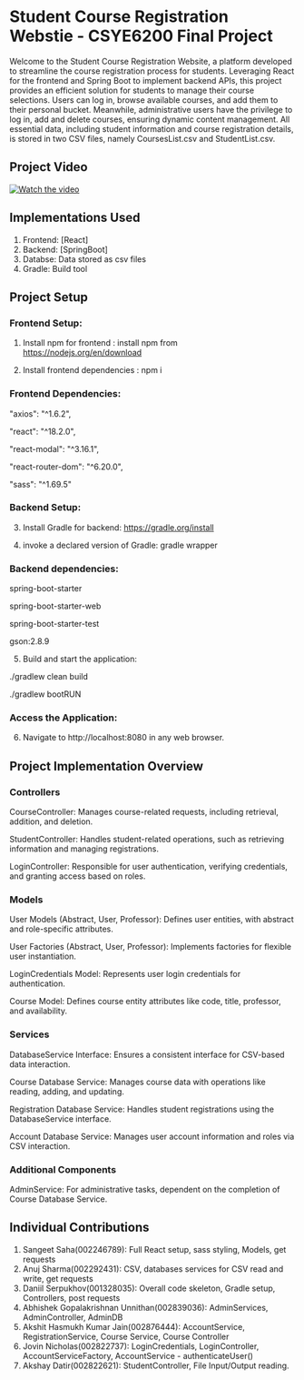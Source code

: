 # Student Course Registration Webstie - CSYE6200 Final Project

Welcome to the Student Course Registration Website, a platform 
developed to streamline the course registration process for students. 
Leveraging  React for the frontend and Spring Boot to implement backend APIs, 
this project provides an efficient solution for students to manage their course selections. 
Users can log in, browse available courses, and add them to their personal bucket. 
Meanwhile, administrative users have the privilege to log in, add and delete courses, 
ensuring dynamic content management. All essential data, including student information and course registration 
details, is stored in two CSV files, namely CoursesList.csv and StudentList.csv.

## Project Video
[![Watch the video](https://i.vimeocdn.com/video/893580710.jpg)](https://vimeo.com/893580710)

## Implementations Used
1. Frontend: [React] 
2. Backend: [SpringBoot]
3. Databse: Data stored as csv files
4. Gradle: Build tool

## Project Setup

### Frontend Setup:


1. Install npm for frontend : install npm from https://nodejs.org/en/download

2. Install frontend dependencies : npm i


### Frontend Dependencies:

"axios": "^1.6.2",

"react": "^18.2.0",

"react-modal": "^3.16.1",

"react-router-dom": "^6.20.0",

"sass": "^1.69.5"


### Backend Setup:


3. Install Gradle for backend: https://gradle.org/install

4. invoke a declared version of Gradle: gradle wrapper

### Backend dependencies:

spring-boot-starter

spring-boot-starter-web

spring-boot-starter-test

gson:2.8.9


5. Build and start the application:

./gradlew clean build

./gradlew bootRUN


### Access the Application:

6. Navigate to http://localhost:8080 in any web browser.


## Project Implementation Overview
### Controllers
CourseController: Manages course-related requests, including retrieval, addition, and deletion.

StudentController: Handles student-related operations, such as retrieving information and managing registrations.

LoginController: Responsible for user authentication, verifying credentials, and granting access based on roles.

### Models
User Models (Abstract, User, Professor): Defines user entities, with abstract and role-specific attributes.

User Factories (Abstract, User, Professor): Implements factories for flexible user instantiation.

LoginCredentials Model: Represents user login credentials for authentication.

Course Model: Defines course entity attributes like code, title, professor, and availability.

### Services
DatabaseService Interface: Ensures a consistent interface for CSV-based data interaction.

Course Database Service: Manages course data with operations like reading, adding, and updating.

Registration Database Service: Handles student registrations using the DatabaseService interface.

Account Database Service: Manages user account information and roles via CSV interaction.

### Additional Components
AdminService: For administrative tasks, dependent on the completion of Course Database Service.


## Individual Contributions
1. Sangeet Saha(002246789): Full React setup, sass styling, Models, get requests
2. Anuj Sharma(002292431): CSV, databases services for CSV read and write, get requests
3. Daniil Serpukhov(001328035): Overall code skeleton, Gradle setup, Controllers, post requests
4. Abhishek Gopalakrishnan Unnithan(002839036): AdminServices, AdminController, AdminDB
5. Akshit Hasmukh Kumar Jain(002876444): AccountService, RegistrationService, Course Service, Course Controller
6. Jovin Nicholas(002822737): LoginCredentials, LoginController, AccountServiceFactory, AccountService - authenticateUser()
7. Akshay Datir(002822621): StudentController, File Input/Output reading.



